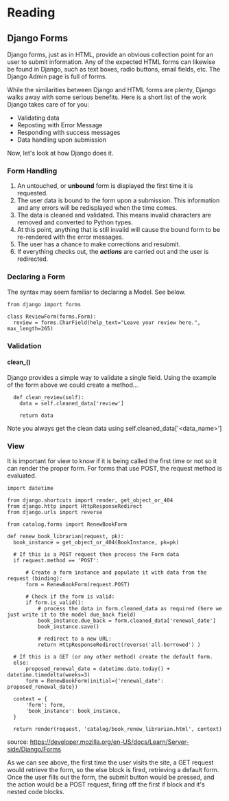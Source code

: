 # Reading

## Django Forms

Django forms, just as in HTML, provide an obvious collection point for an user to submit information. Any of the expected HTML forms can
likewise be found in Django, such as text boxes, radio buttons, email fields, etc. The Django Admin page is full of forms.  

While the similarities between Django and HTML forms are plenty, Django walks away with some serious benefits. Here is a short list of the
work Django takes care of for you:

- Validating data
- Reposting with Error Message
- Responding with success messages
- Data handling upon submission

Now, let's look at how Django does it. 

### Form Handling

1. An untouched, or __unbound__ form is displayed the first time it is requested. 
2. The user data is bound to the form upon a submission. This information and any errors will be redisplayed when the time comes. 
3. The data is cleaned and validated. This means invalid characters are removed and converted to Python types. 
4. At this point, anything that is still invalid will cause the bound form to be re-rendered with the error messages. 
5. The user has a chance to make corrections and resubmit. 
6. If everything checks out, the ___actions___ are carried out and the user
is redirected. 

### Declaring a Form

The syntax may seem familiar to declaring a Model. See below.

```
from django import forms

class ReviewForm(forms.Form):
  review = forms.CharField(help_text="Leave your review here.", max_length=265)
```

### Validation

#### clean_<fieldname>()
  
Django provides a simple way to validate a single field. Using the example of the form above we could create a method...
```
  def clean_review(self):
    data = self.cleaned_data['review']
  
    return data
```
  
Note you always get the clean data using self.cleaned_data['<data_name>']
  
### View
  
  It is important for view to know if it is being called the first time or not so it can render the proper form. For forms that use POST, 
  the request method is evaluated. 


  ```
import datetime

from django.shortcuts import render, get_object_or_404
from django.http import HttpResponseRedirect
from django.urls import reverse

from catalog.forms import RenewBookForm

def renew_book_librarian(request, pk):
    book_instance = get_object_or_404(BookInstance, pk=pk)

    # If this is a POST request then process the Form data
    if request.method == 'POST':

        # Create a form instance and populate it with data from the request (binding):
        form = RenewBookForm(request.POST)

        # Check if the form is valid:
        if form.is_valid():
            # process the data in form.cleaned_data as required (here we just write it to the model due_back field)
            book_instance.due_back = form.cleaned_data['renewal_date']
            book_instance.save()

            # redirect to a new URL:
            return HttpResponseRedirect(reverse('all-borrowed') )

    # If this is a GET (or any other method) create the default form.
    else:
        proposed_renewal_date = datetime.date.today() + datetime.timedelta(weeks=3)
        form = RenewBookForm(initial={'renewal_date': proposed_renewal_date})

    context = {
        'form': form,
        'book_instance': book_instance,
    }

    return render(request, 'catalog/book_renew_librarian.html', context)
  ```
   source: https://developer.mozilla.org/en-US/docs/Learn/Server-side/Django/Forms
  
  As we can see above, the first time the user visits the site, a GET request would retrieve the form, so the else block is fired, retrieving
  a default form. Once the user fills out the form, the submit button would be pressed, and the action would be a POST request, firing off 
  the first if block and it's nested code blocks. 
  

  
